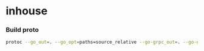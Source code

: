 # inhouse


### Build proto

```bash
protoc --go_out=. --go_opt=paths=source_relative --go-grpc_out=. --go-grpc_opt=paths=source_relative apps/grpc/protos/homepb/home.proto
```